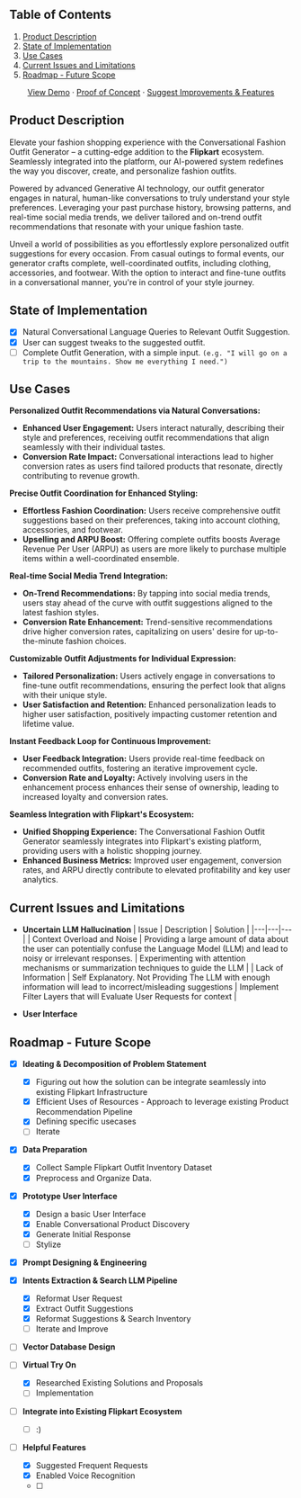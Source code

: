 <!-- TABLE OF CONTENTS -->
  <h2>Table of Contents</h2>
  <ol>
    <li>
      <a href="#product-description">Product Description</a>
    </li>
    <li>
      <a href="#state-of-implementation">State of Implementation</a>
    </li>
    <li><a href="#use-cases">Use Cases</a></li>
    <li>
      <a href="#current-issues-and-limitations">Current Issues and Limitations</a>
    </li>
    <li><a href="#roadmap">Roadmap - Future Scope</a></li>
  </ol>

<div align="center">
  <p align="center">
    <a href="https://youtube.com">View Demo</a>
    ·
    <a href="https://youtube.com">Proof of Concept</a>
    ·
    <a href="https://github.com/NemesisLW/Grid/issues">Suggest Improvements & Features</a>
  </p>
</div>


<!-- PRODUCT DESCRIPTION -->
## Product Description

Elevate your fashion shopping experience with the Conversational Fashion Outfit Generator – a cutting-edge addition to the **Flipkart** ecosystem. Seamlessly integrated into the platform, our AI-powered system redefines the way you discover, create, and personalize fashion outfits.

Powered by advanced Generative AI technology, our outfit generator engages in natural, human-like conversations to truly understand your style preferences. Leveraging your past purchase history, browsing patterns, and real-time social media trends, we deliver tailored and on-trend outfit recommendations that resonate with your unique fashion taste.

Unveil a world of possibilities as you effortlessly explore personalized outfit suggestions for every occasion. From casual outings to formal events, our generator crafts complete, well-coordinated outfits, including clothing, accessories, and footwear. With the option to interact and fine-tune outfits in a conversational manner, you're in control of your style journey.

<!-- STATE OF IMPLEMENTATION -->

## State of Implementation 

  - [x] Natural Conversational Language Queries to Relevant Outfit Suggestion.
  - [x] User can suggest tweaks to the suggested outfit.
  - [ ] Complete Outfit Generation, with a simple input. `(e.g. "I will go on a trip to the mountains. Show me everything I need.")`

<!-- USE CASES -->
## Use Cases

**Personalized Outfit Recommendations via Natural Conversations:**
  * **Enhanced User Engagement:** Users interact naturally, describing their style and preferences, receiving outfit recommendations that align seamlessly with their individual tastes.
  * **Conversion Rate Impact:** Conversational interactions lead to higher conversion rates as users find tailored products that resonate, directly contributing to revenue growth.
     
**Precise Outfit Coordination for Enhanced Styling:**
  * **Effortless Fashion Coordination:** Users receive comprehensive outfit suggestions based on their preferences, taking into account clothing, accessories, and footwear.
  * **Upselling and ARPU Boost:** Offering complete outfits boosts Average Revenue Per User (ARPU) as users are more likely to purchase multiple items within a well-coordinated ensemble.
    
**Real-time Social Media Trend Integration:**
  * **On-Trend Recommendations:** By tapping into social media trends, users stay ahead of the curve with outfit suggestions aligned to the latest fashion styles.
  * **Conversion Rate Enhancement:** Trend-sensitive recommendations drive higher conversion rates, capitalizing on users' desire for up-to-the-minute fashion choices.
    
**Customizable Outfit Adjustments for Individual Expression:**
  * **Tailored Personalization:** Users actively engage in conversations to fine-tune outfit recommendations, ensuring the perfect look that aligns with their unique style.
  * **User Satisfaction and Retention:** Enhanced personalization leads to higher user satisfaction, positively impacting customer retention and lifetime value.

**Instant Feedback Loop for Continuous Improvement:**

  * **User Feedback Integration:** Users provide real-time feedback on recommended outfits, fostering an iterative improvement cycle.
  * **Conversion Rate and Loyalty:** Actively involving users in the enhancement process enhances their sense of ownership, leading to increased loyalty and conversion rates.
    
**Seamless Integration with Flipkart's Ecosystem:**
  * **Unified Shopping Experience:** The Conversational Fashion Outfit Generator seamlessly integrates into Flipkart's existing platform, providing users with a holistic shopping journey.
  * **Enhanced Business Metrics:** Improved user engagement, conversion rates, and ARPU directly contribute to elevated profitability and key user analytics.

<!-- CURRENT ISSUES AND LIMITATIONS-->
## Current Issues and Limitations
* **Uncertain LLM Hallucination**
| Issue | Description | Solution |
|---|---|---|
| Context Overload and Noise | Providing a large amount of data about the user can potentially confuse the Language Model (LLM) and lead to noisy or irrelevant responses. | Experimenting with attention mechanisms or  summarization techniques to guide the LLM |
| Lack of Information | Self Explanatory. Not Providing The LLM with enough information will lead to incorrect/misleading suggestions | Implement Filter Layers that will Evaluate User  Requests for context |

* **User Interface**

<!-- ROADMAP - FUTURE SCOPE -->
## Roadmap - Future Scope

- [x] **Ideating & Decomposition of Problem Statement**
  - [x] Figuring out how the solution can be integrate seamlessly into existing Flipkart Infrastructure
  - [x] Efficient Uses of Resources - Approach to leverage existing Product Recommendation Pipeline
  - [x] Defining specific usecases
  - [ ] Iterate

- [x] **Data Preparation**
  - [x] Collect Sample Flipkart Outfit Inventory Dataset
  - [x] Preprocess and Organize Data.

- [x] **Prototype User Interface**
  - [x] Design a basic User Interface
  - [x] Enable Conversational Product Discovery
  - [x] Generate Initial Response
  - [ ] Stylize

- [x] **Prompt Designing & Engineering** 
- [x] **Intents Extraction & Search LLM Pipeline**
  - [x] Reformat User Request
  - [x] Extract Outfit Suggestions
  - [x] Reformat Suggestions & Search Inventory
  - [ ] Iterate and Improve
        
- [ ] **Vector Database Design** 

- [ ] **Virtual Try On**
  - [x] Researched Existing Solutions and Proposals
  - [ ] Implementation
        
- [ ] **Integrate into Existing Flipkart Ecosystem**
  - [ ] :)
          
- [ ] **Helpful Features**
  - [x] Suggested Frequent Requests
  - [x] Enabled Voice Recognition
  - [ ]  

